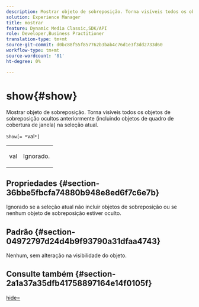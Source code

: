 ```yaml
---
description: Mostrar objeto de sobreposição. Torna visíveis todos os objetos de sobreposição ocultos anteriormente (incluindo objetos de quadro de cobertura de janela) na seleção atual.
solution: Experience Manager
title: mostrar
feature: Dynamic Media Classic,SDK/API
role: Developer,Business Practitioner
translation-type: tm+mt
source-git-commit: d0bc88f55f857762b3bab4c76d1e3f3dd2733d60
workflow-type: tm+mt
source-wordcount: '81'
ht-degree: 0%

---
```



# show{#show}

Mostrar objeto de sobreposição. Torna visíveis todos os objetos de sobreposição ocultos anteriormente (incluindo objetos de quadro de cobertura de janela) na seleção atual.

`Show[= *`val`*]`

<table id="simpletable_88D25B9C8E0A47EF90C8ABEBDE777183"> 
 <tr class="strow"> 
  <td class="stentry"> <p><span class="varname"> val</span> </p> </td> 
  <td class="stentry"> <p>Ignorado. </p></td> 
 </tr> 
</table>

## Propriedades {#section-36bbe5fbcfa74880b948e8ed6f7c6e7b}

Ignorado se a seleção atual não incluir objetos de sobreposição ou se nenhum objeto de sobreposição estiver oculto.

## Padrão {#section-04972797d24d4b9f93790a31dfaa4743}

Nenhum, sem alteração na visibilidade do objeto.

## Consulte também {#section-2a1a37a35dfb41758897164e14f0105f}

[hide=](../../../../../ir-api/http-protocol/image-rendering-api-ref/c-ir-http-protocol-ref/c-ir-http-protocol-command-reference/r-ir-hide.md#reference-681b9782f90a45b18ed50292ab2c096c)
